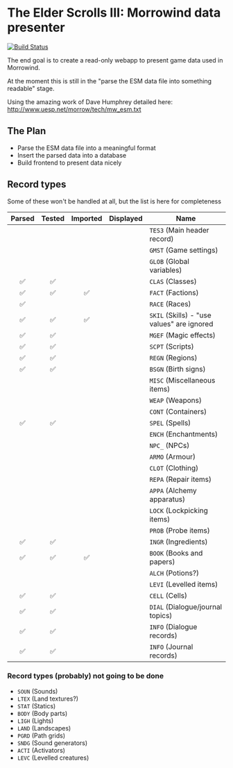 # The Elder Scrolls III: Morrowind data presenter

[![Build Status](https://travis-ci.org/sevenseacat/esm-data-presenter.svg?branch=master)](https://travis-ci.org/sevenseacat/esm-data-presenter)

The end goal is to create a read-only webapp to present game data used in Morrowind.

At the moment this is still in the "parse the ESM data file into something readable" stage.

Using the amazing work of Dave Humphrey detailed here: http://www.uesp.net/morrow/tech/mw_esm.txt

## The Plan

- Parse the ESM data file into a meaningful format
- Insert the parsed data into a database
- Build frontend to present data nicely

## Record types

Some of these won't be handled at all, but the list is here for completeness

| Parsed | Tested | Imported | Displayed | Name |
| :---:  | :---:  | :---:    | :---:     |------|
|        |        |          |           | `TES3` (Main header record) |
|        |        |          |           | `GMST` (Game settings) |
|        |        |          |           | `GLOB` (Global variables) |
| ✅      | ✅     |          |           | `CLAS` (Classes) |
| ✅      | ✅     | ✅       |           | `FACT` (Factions) |
| ✅      |       |          |           | `RACE` (Races) |
| ✅      | ✅     | ✅       |           | `SKIL` (Skills) - "use values" are ignored |
| ✅      | ✅     |          |           | `MGEF` (Magic effects) |
| ✅      | ✅     |          |           | `SCPT` (Scripts) |
| ✅      | ✅     |          |           | `REGN` (Regions) |
| ✅     | ✅      |          |           | `BSGN` (Birth signs) |
|        |        |          |           | `MISC` (Miscellaneous items) |
|        |        |          |           | `WEAP` (Weapons) |
|        |        |          |           | `CONT` (Containers) |
| ✅      | ✅     |          |           | `SPEL` (Spells) |
|        |        |          |           | `ENCH` (Enchantments) |
|        |        |          |           | `NPC_` (NPCs) |
|        |        |          |           | `ARMO` (Armour) |
|        |        |          |           | `CLOT` (Clothing) |
|        |        |          |           | `REPA` (Repair items) |
|        |        |          |           | `APPA` (Alchemy apparatus) |
|        |        |          |           | `LOCK` (Lockpicking items) |
|        |        |          |           | `PROB` (Probe items) |
| ✅      | ✅     |          |           | `INGR` (Ingredients) |
| ✅      | ✅     | ✅       |           | `BOOK` (Books and papers) |
|        |        |          |           | `ALCH` (Potions?) |
|        |        |          |           | `LEVI` (Levelled items) |
| ✅      | ✅     |          |           | `CELL` (Cells) |
| ✅      | ✅     |          |           | `DIAL` (Dialogue/journal topics) |
| ✅      | ✅     |          |           | `INFO` (Dialogue records) |
| ✅      | ✅     |          |           | `INFO` (Journal records) |

### Record types (probably) not going to be done

- `SOUN` (Sounds)
- `LTEX` (Land textures?)
- `STAT` (Statics)
- `BODY` (Body parts)
- `LIGH` (Lights)
- `LAND` (Landscapes)
- `PGRD` (Path grids)
- `SNDG` (Sound generators)
- `ACTI` (Activators)
- `LEVC` (Levelled creatures)
